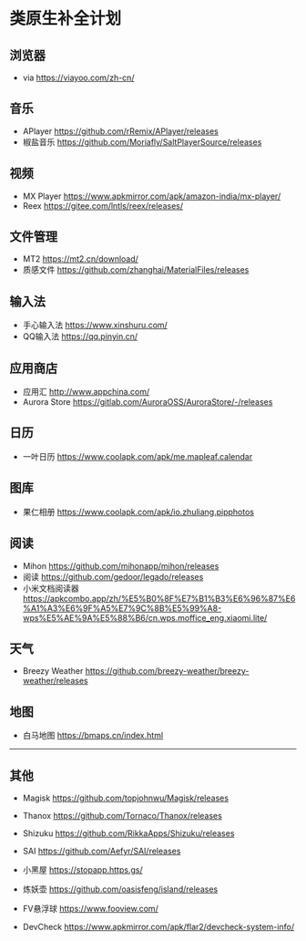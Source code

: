 # 类原生补全计划

## 浏览器
- via
https://viayoo.com/zh-cn/

## 音乐
- APlayer
https://github.com/rRemix/APlayer/releases
- 椒盐音乐
https://github.com/Moriafly/SaltPlayerSource/releases

## 视频
- MX Player
https://www.apkmirror.com/apk/amazon-india/mx-player/
- Reex
https://gitee.com/lntls/reex/releases/

## 文件管理
- MT2
https://mt2.cn/download/
- 质感文件
https://github.com/zhanghai/MaterialFiles/releases

## 输入法
- 手心输入法
https://www.xinshuru.com/
- QQ输入法
https://qq.pinyin.cn/

## 应用商店
- 应用汇
http://www.appchina.com/
- Aurora Store
https://gitlab.com/AuroraOSS/AuroraStore/-/releases

## 日历
- 一叶日历
https://www.coolapk.com/apk/me.mapleaf.calendar

## 图库
- 果仁相册
https://www.coolapk.com/apk/io.zhuliang.pipphotos

## 阅读
- Mihon
https://github.com/mihonapp/mihon/releases
- 阅读
https://github.com/gedoor/legado/releases
- 小米文档阅读器
https://apkcombo.app/zh/%E5%B0%8F%E7%B1%B3%E6%96%87%E6%A1%A3%E6%9F%A5%E7%9C%8B%E5%99%A8-wps%E5%AE%9A%E5%88%B6/cn.wps.moffice_eng.xiaomi.lite/

## 天气
- Breezy Weather
https://github.com/breezy-weather/breezy-weather/releases

## 地图
- 白马地图
https://bmaps.cn/index.html

--------
## 其他
- Magisk
https://github.com/topjohnwu/Magisk/releases

- Thanox
https://github.com/Tornaco/Thanox/releases

- Shizuku
https://github.com/RikkaApps/Shizuku/releases

- SAI
https://github.com/Aefyr/SAI/releases

- 小黑屋
https://stopapp.https.gs/

- 炼妖壶
https://github.com/oasisfeng/island/releases

- FV悬浮球
https://www.fooview.com/

- DevCheck
https://www.apkmirror.com/apk/flar2/devcheck-system-info/